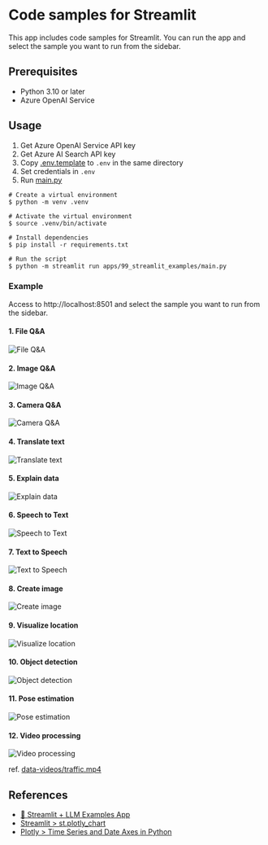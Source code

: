 # Code samples for Streamlit

This app includes code samples for Streamlit. You can run the app and select the sample you want to run from the sidebar.

## Prerequisites

- Python 3.10 or later
- Azure OpenAI Service

## Usage

1. Get Azure OpenAI Service API key
1. Get Azure AI Search API key
1. Copy [.env.template](../../.env.template) to `.env` in the same directory
1. Set credentials in `.env`
1. Run [main.py](./main.py)

```shell
# Create a virtual environment
$ python -m venv .venv

# Activate the virtual environment
$ source .venv/bin/activate

# Install dependencies
$ pip install -r requirements.txt

# Run the script
$ python -m streamlit run apps/99_streamlit_examples/main.py
```

### Example

Access to http://localhost:8501 and select the sample you want to run from the sidebar.

#### 1. File Q&A

![File Q&A](../../docs/images/99_streamlit_examples.fileqa.png)

#### 2. Image Q&A

![Image Q&A](../../docs/images/99_streamlit_examples.imageqa.png)

#### 3. Camera Q&A

![Camera Q&A](../../docs/images/99_streamlit_examples.cameraqa.png)

#### 4. Translate text

![Translate text](../../docs/images/99_streamlit_examples.translate.png)

#### 5. Explain data

![Explain data](../../docs/images/99_streamlit_examples.explaindata.png)

#### 6. Speech to Text

![Speech to Text](../../docs/images/99_streamlit_examples.stt.png)

#### 7. Text to Speech

![Text to Speech](../../docs/images/99_streamlit_examples.tts.png)

#### 8. Create image

![Create image](../../docs/images/99_streamlit_examples.createimage.png)

#### 9. Visualize location

![Visualize location](../../docs/images/99_streamlit_examples.map.png)

#### 10. Object detection

![Object detection](../../docs/images/99_streamlit_examples.objectdetection.png)

#### 11. Pose estimation

![Pose estimation](../../docs/images/99_streamlit_examples.poseestimation.png)

#### 12. Video processing

![Video processing](../../docs/images/99_streamlit_examples.videoprocessing.png)

ref. [data-videos/traffic.mp4](https://github.com/OlafenwaMoses/ImageAI/blob/master/data-videos/traffic.mp4)

## References

- [🎈 Streamlit + LLM Examples App](https://github.com/streamlit/llm-examples)
- [Streamlit > st.plotly_chart](https://docs.streamlit.io/develop/api-reference/charts/st.plotly_chart)
- [Plotly > Time Series and Date Axes in Python](https://plotly.com/python/time-series/)
